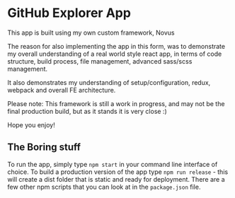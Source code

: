 # GitHub Explorer App
This app is built using my own custom framework, Novus

The reason for also implementing the app in this form, was to demonstrate my overall understanding of a real world style react app, in terms of code structure, build process, file management, advanced sass/scss management.

It also demonstrates my understanding of setup/configuration, redux, webpack and overall FE architecture.

Please note: This framework is still a work in progress, and may not be the final production build, but as it stands it is very close :)

Hope you enjoy!

## The Boring stuff
To run the app, simply type `npm start` in your command line interface of choice.
To build a production version of the app type `npm run release` - this will create a dist folder that is static and ready for deployment.
There are a few other npm scripts that you can look at in the `package.json` file.
